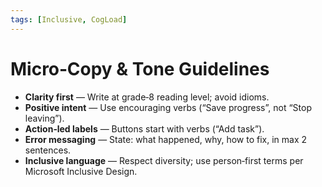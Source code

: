 ```yaml
---
tags: [Inclusive, CogLoad]
---
```


# Micro‑Copy & Tone Guidelines

* **Clarity first** — Write at grade‑8 reading level; avoid idioms.
* **Positive intent** — Use encouraging verbs (“Save progress”, not “Stop leaving”).
* **Action‑led labels** — Buttons start with verbs (“Add task”).
* **Error messaging** — State: what happened, why, how to fix, in max 2 sentences.
* **Inclusive language** — Respect diversity; use person‑first terms per Microsoft Inclusive Design.
